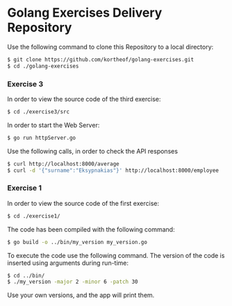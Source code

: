 # Golang Exercises Delivery Repository

Use the following command to clone this Repository to a local directory:

```bash
$ git clone https://github.com/kortheof/golang-exercises.git
$ cd ./golang-exercises
```
### Exercise 3

In order to view the source code of the third exercise:
```bash
$ cd ./exercise3/src
```
In order to start the Web Server:
```bash
$ go run httpServer.go
```

Use the following calls, in order to check the API responses
```bash
$ curl http://localhost:8000/average
$ curl -d '{"surname":"Eksypnakias"}' http://localhost:8000/employee
```

### Exercise 1
In order to view the source code of the first exercise:

```bash
$ cd ./exercise1/
```

The code has been compiled with the following command:

```bash
$ go build -o ../bin/my_version my_version.go
```

To execute the code use the following command. The version of the code is inserted using arguments during run-time:

```bash
$ cd ../bin/
$ ./my_version -major 2 -minor 6 -patch 30
```

Use your own versions, and the app will print them.
